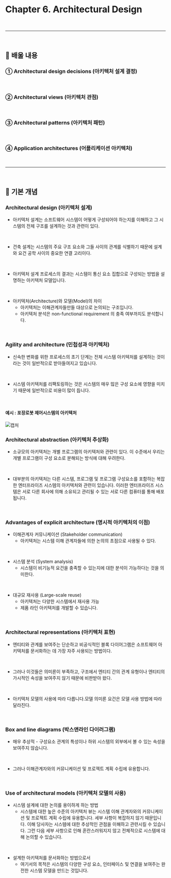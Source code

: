 # Chapter 6. Architectural Design
<br>

---
<br>

## 🍏 배울 내용
### ① Architectural design decisions (아키텍처 설계 결정)
<br>

### ② Architectural views (아키텍처 관점)
<br>

### ③ Architectural patterns (아키텍처 패턴)
<br>

### ④ Application architectures (어플리케이션 아키텍처)
<br>

---
<br>

## 🍏 기본 개념

### Architectural design (아키텍처 설계)

- 아키텍처 설계는 소프트웨어 시스템이 어떻게 구성되어야 하는지를 이해하고 그 시스템의 전체 구조를 설계하는 것과 관련이 있다.
<br>

- 건축 설계는 시스템의 주요 구조 요소와 그들 사이의 관계를 식별하기 때문에 설계와 요건 공학 사이의 중요한 연결 고리이다.
<br>

- 아키텍처 설계 프로세스의 결과는 시스템이 통신 요소 집합으로 구성되는 방법을 설명하는 아키텍처 모델입니다.
<br>

- 아키텍처(Architecture)와 모델(Model)의 차이
  - 아키텍처는 이해관계자들만들 대상으로 논의되는 구조입니다. 
  - 아키텍처 분석은 non-functional requirement 의 충족 여부까지도 분석합니다.
<br>

### Agility and architecture (민첩성과 아키텍처)

- 신속한 변화를 위한 프로세스의 초기 단계는 전체 시스템 아키텍처를 설계하는 것이라는 것이 일반적으로 받아들여지고 있습니다.
<br>

- 시스템 아키텍처를 리팩토링하는 것은 시스템의 매우 많은 구성 요소에 영향을 미치기 때문에 일반적으로 비용이 많이 듭니다.
<br>


#### 예시 : 포장로봇 제어시스템의 아키텍처
![캡처](https://i.imgur.com/sne6ASz.png)
<br>


### Architectural abstraction (아키텍처 추상화) 

- 소규모의 아키텍처는 개별 프로그램의 아키텍처와 관련이 있다. 이 수준에서 우리는 개별 프로그램이 구성 요소로 분해되는 방식에 대해 우려한다.
<br>

- 대부분의 아키텍처는 다른 시스템, 프로그램 및 프로그램 구성요소를 포함하는 복잡한 엔터프라이즈 시스템의 아키텍처와 관련이 있습니다.
이러한 엔터프라이즈 시스템은 서로 다른 회사에 의해 소유되고 관리될 수 있는 서로 다른 컴퓨터를 통해 배포됩니다.
<br>

### Advantages of explicit architecture (명시적 아키텍처의 이점)

- 이해관계자 커뮤니케이션 (Stakeholder communication)
  - 아키텍처는 시스템 이해 관계자들에 의한 논의의 초점으로 사용될 수 있다.
<br>

- 시스템 분석 (System analysis)
  - 시스템이 비기능적 요건을 충족할 수 있는지에 대한 분석이 가능하다는 것을 의미한다.
<br>

- 대규모 재사용 (Large-scale reuse)
  - 아키텍처는 다양한 시스템에서 재사용 가능
  - 제품 라인 아키텍처를 개발할 수 있습니다.
<br>

### Architectural representations (아키텍처 표현)

- 엔티티와 관계를 보여주는 단순하고 비공식적인 블록 다이어그램은 소프트웨어 아키텍처를 문서화하는 데 가장 자주 사용되는 방법이다.
<br>

- 그러나 이것들은 의미론이 부족하고, 구조에서 엔티티 간의 관계 유형이나 엔티티의 가시적인 속성을 보여주지 않기 때문에 비판받아 왔다.
<br>

- 아키텍처 모델의 사용에 따라 다릅니다.모델 의미론 요건은 모델 사용 방법에 따라 달라진다.
<br>

### Box and line diagrams (박스앤라인 다이러그램)

- 매우 추상적 - 구성요소 관계의 특성이나 하위 시스템의 외부에서 볼 수 있는 속성을 보여주지 않습니다.
<br>

- 그러나 이해관계자와의 커뮤니케이션 및 프로젝트 계획 수립에 유용합니다.
<br>

### Use of architectural models (아키텍처 모델의 사용)

- 시스템 설계에 대한 논의를 용이하게 하는 방법
  - 시스템에 대한 높은 수준의 아키텍처 뷰는 시스템 이해 관계자와의 커뮤니케이션 및 프로젝트 계획 수립에 유용합니다. 세부 사항이 복잡하지 않기 때문입니다. 이해 당사자는 시스템에 대한 추상적인 관점을 이해하고 관련시킬 수 있습니다. 그런 다음 세부 사항으로 인해 혼란스러워지지 않고 전체적으로 시스템에 대해 논의할 수 있습니다.
<br>

- 설계한 아키텍처를 문서화하는 방법으로서
  - 여기서의 목적은 시스템의 다양한 구성 요소, 인터페이스 및 연결을 보여주는 완전한 시스템 모델을 만드는 것입니다.
<br>



